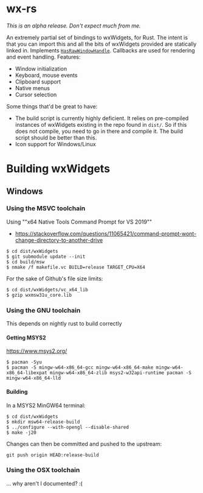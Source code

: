 # wx-rs

*This is an alpha release. Don't expect much from me.*

An extremely partial set of bindings to wxWidgets, for Rust. The intent is that you can import this and all the bits of wxWidgets provided are statically linked in. Implements [`HasRawWindowHandle`](https://crates.io/crates/raw-window-handle). Callbacks are used for rendering and event handling. Features:
- Window initialization
- Keyboard, mouse events
- Clipboard support
- Native menus
- Cursor selection

Some things that'd be great to have:
- The build script is currently highly deficient. It relies on pre-compiled instances of wxWidgets existing in the repo found in `dist/`. So if this does not compile, you need to go in there and compile it. The build script should be better than this.
- Icon support for Windows/Linux

# Building wxWidgets

## Windows

### Using the MSVC toolchain

Using ""x64 Native Tools Command Prompt for VS 2019""
- https://stackoverflow.com/questions/11065421/command-prompt-wont-change-directory-to-another-drive

```
$ cd dist/wxWidgets
$ git submodule update --init
$ cd build/msw
$ nmake /f makefile.vc BUILD=release TARGET_CPU=X64
```

For the sake of Github's file size limits:
```
$ cd dist/wxWidgets/vc_x64_lib
$ gzip wxmsw31u_core.lib
```

### Using the GNU toolchain
This depends on nightly rust to build correctly

#### Getting MSYS2
https://www.msys2.org/

```
$ pacman -Syu
$ pacman -S mingw-w64-x86_64-gcc mingw-w64-x86_64-make mingw-w64-x86_64-libexpat mingw-w64-x86_64-zlib msys2-w32api-runtime pacman -S mingw-w64-x86_64-lld
```

#### Building

In a MSYS2 MinGW64 terminal:

```
$ cd dist/wxWidgets
$ mkdir msw64-release-build
$ ../configure --with-opengl --disable-shared
$ make -j20
```

Changes can then be committed and pushed to the upstream:
```
git push origin HEAD:release-build
```

### Using the OSX toolchain
... why aren't I documented? :(
